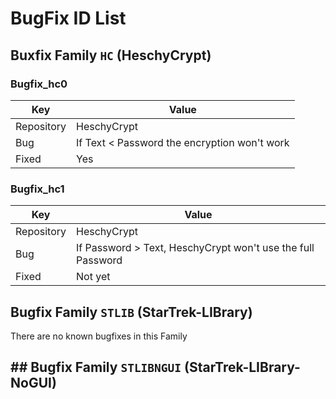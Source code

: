 # BugFix ID List

## Buxfix Family `HC` (HeschyCrypt)

### Bugfix_hc0

| Key | Value |
|---|---|
| Repository | HeschyCrypt |
| Bug | If Text < Password the encryption won't work |
| Fixed | Yes |

### Bugfix_hc1

| Key | Value |
|---|---|
| Repository | HeschyCrypt |
| Bug | If Password > Text, HeschyCrypt won't use the full Password |
| Fixed | Not yet |

## Bugfix Family `STLIB` (StarTrek-LIBrary)
There are no known bugfixes in this Family

## ## Bugfix Family `STLIBNGUI` (StarTrek-LIBrary-NoGUI)
